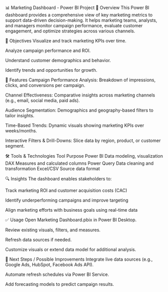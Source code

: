 📊 Marketing Dashboard - Power BI Project
📌 Overview
This Power BI dashboard provides a comprehensive view of key marketing metrics to support data-driven decision-making. It helps marketing teams, analysts, and managers monitor campaign performance, evaluate customer engagement, and optimize strategies across various channels.

🎯 Objectives
Visualize and track marketing KPIs over time.

Analyze campaign performance and ROI.

Understand customer demographics and behavior.

Identify trends and opportunities for growth.

🧩 Features
Campaign Performance Analysis: Breakdown of impressions, clicks, and conversions per campaign.

Channel Effectiveness: Comparative insights across marketing channels (e.g., email, social media, paid ads).

Audience Segmentation: Demographics and geography-based filters to tailor insights.

Time-Based Trends: Dynamic visuals showing marketing KPIs over weeks/months.

Interactive Filters & Drill-Downs: Slice data by region, product, or customer segment.

🛠️ Tools & Technologies
Tool	Purpose
Power BI	Data modeling, visualization
DAX	Measures and calculated columns
Power Query	Data cleaning and transformation
Excel/CSV	Source data format


🔍 Insights
The dashboard enables stakeholders to:

Track marketing ROI and customer acquisition costs (CAC)

Identify underperforming campaigns and improve targeting

Align marketing efforts with business goals using real-time data

✅ Usage
Open Marketing Dashboard.pbix in Power BI Desktop.

Review existing visuals, filters, and measures.

Refresh data sources if needed.

Customize visuals or extend data model for additional analysis.

📌 Next Steps / Possible Improvements
Integrate live data sources (e.g., Google Ads, HubSpot, Facebook Ads API).

Automate refresh schedules via Power BI Service.

Add forecasting models to predict campaign results.
